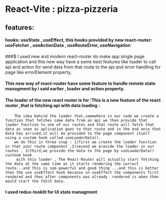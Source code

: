 # React-Vite : pizza-pizzeria

## features:
#### hooks: useState , useEffect, this hooks provided by new react-router: useFetcher , useActionData , useRouteError, useNavigation
###$ I used new and modern react-router do make app single page application and this new way have a some best features like loader to call api and action for send data from that route to the api  and error handling for page like errorElement property, 
#### This new way of react-router have some feature to handle remote state managment by i said earlier , loader and action property.
#### The loader of the new react router is for :This is a new feature of the react router ,that is fetching api with data loading :
        The idea behind the loader that,somewhere in our code we create a function that fetches some data from an api we then provide that loader function to one of our routes and that route will fetch that data as soon as aplication goes to that route and in the end once that data has arrived,it will be provided to the page component itself using a custom hook called useLoaderData().
        we do this in three step : 1)first we create the loader function in that your route component ,2)second we provide the loader in our routes , 3)third,we provide the data to the page by useLoaderData() custoom hook
         with this loader , The React-Router will actually start fetching the data at the same time as it starts rendering the correct route...and this is som powerful and good thing ...and this is better than the use useEffect hook because in useEffect the components first rendered and then after components was already  rendered is when then  would start the fetch data.
#### I used redux-tooklit for UI state managment 
